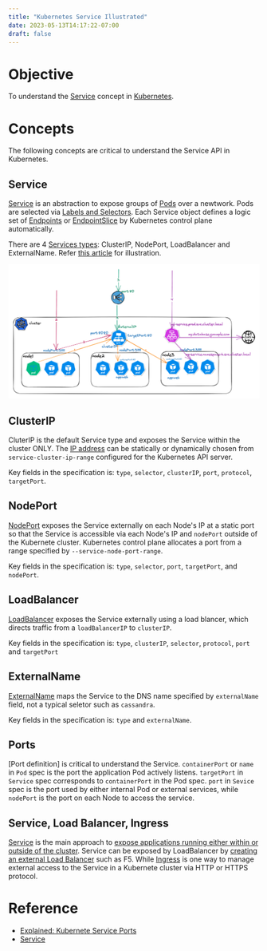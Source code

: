 ```yaml
---
title: "Kubernetes Service Illustrated"
date: 2023-05-13T14:17:22-07:00
draft: false 
---
```


# Objective

To understand the [Service](https://kubernetes.io/docs/concepts/services-networking/service/) concept in [Kubernetes](https://kubernetes.io/).

# Concepts

The following concepts are critical to understand the Service API in Kubernetes.

## Service
[Service](https://kubernetes.io/docs/concepts/services-networking/service/#services-in-kubernetes) is an abstraction to expose groups of [Pods](https://kubernetes.io/docs/concepts/workloads/pods/) over a newtwork. Pods are selected via [Labels and Selectors](https://kubernetes.io/docs/concepts/overview/working-with-objects/labels/). Each Service object defines a logic set of [Endpoints](https://kubernetes.io/docs/reference/kubernetes-api/service-resources/endpoints-v1/) or [EndpointSlice](https://kubernetes.io/docs/concepts/services-networking/endpoint-slices/) by Kubernetes control plane automatically.

There are 4 [Services types](https://kubernetes.io/docs/concepts/services-networking/service/#publishing-services-service-types): ClusterIP, NodePort, LoadBalancer and ExternalName. Refer [this article](https://nigelpoulton.com/explained-kubernetes-service-ports/) for illustration.

![Kubernetes Services](/images/kubernetes-service.png)

## ClusterIP

CluterIP is the default Service type and exposes the Service within the cluster ONLY. The [IP address](https://kubernetes.io/docs/concepts/services-networking/cluster-ip-allocation/) can be statically or dynamically chosen from `service-cluster-ip-range` configured for the Kubernetes API server.

Key fields in the specification is: `type`, `selector`, `clusterIP`, `port`, `protocol`, `targetPort`.

## NodePort

[NodePort](https://kubernetes.io/docs/concepts/services-networking/service/#publishing-services-service-types) exposes the Service externally on each Node's IP at a static port so that the Service is accessible via each
Node's IP and `nodePort` outside of the Kubernete cluster. Kubernetes control plane allocates a port from a range specified by `--service-node-port-range`.

Key fields in the specification is: `type`, `selector`, `port`, `targetPort`, and `nodePort`.

## LoadBalancer

[LoadBalancer](https://kubernetes.io/docs/concepts/services-networking/service/#loadbalancer) exposes the Service externally using a load blancer, which directs traffic from a `loadBalancerIP` to `clusterIP`.

Key fields in the specification is: `type`, `clusterIP`, `selector`, `protocol`, `port` and `targetPort`

## ExternalName

[ExternalName](https://kubernetes.io/docs/concepts/services-networking/service/#externalname) maps the Service to the DNS name specified by `externalName` field, not a typical seletor such as `cassandra`.

Key fields in the specification is: `type` and `externalName`.

## Ports

[Port definition] is critical to understand the Service.
`containerPort` or `name` in `Pod` spec is the port the application Pod actively listens. `targetPort` in `Service` spec
corresponds to `containerPort` in the Pod spec. `port` in `Sevice` spec is the port used by either internal Pod or external services, while `nodePort` is the port on each Node to access the service.

## Service, Load Balancer, Ingress

[Service](https://github.com/kubernetes/kubernetes/blob/master/pkg/apis/core/types.go#L3999) is the main approach to [expose applications running either within or outside of the cluster](https://kubernetes.io/docs/tutorials/services/connect-applications-service/).
Service can be exposed by LoadBalancer by [creating an external Load Balancer](https://kubernetes.io/docs/tasks/access-application-cluster/create-external-load-balancer/) such as F5. While [Ingress](https://kubernetes.io/docs/concepts/services-networking/ingress/) is one way to manage external access to the Service in a Kubernete cluster via HTTP or HTTPS protocol.
 

# Reference
*  [Explained: Kubernete Service Ports](https://nigelpoulton.com/explained-kubernetes-service-ports/)
*  [Service](https://kubernetes.io/docs/concepts/services-networking/service/) 

